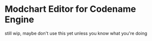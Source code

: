 # Modchart Editor for Codename Engine
still wip, maybe don't use this yet unless you know what you're doing
